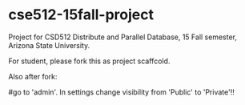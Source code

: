 # cse512-15fall-project
Project for CSD512 Distribute and Parallel Database, 15 Fall semester, Arizona State University.

For student, please fork this as project scaffcold.

Also after fork:

#go to  'admin'. In settings change visibility from 'Public' to 'Private'!!
